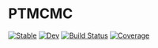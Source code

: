# PTMCMC

[![Stable](https://img.shields.io/badge/docs-stable-blue.svg)](https://ptiede.github.io/PTMCMC.jl/stable)
[![Dev](https://img.shields.io/badge/docs-dev-blue.svg)](https://ptiede.github.io/PTMCMC.jl/dev)
[![Build Status](https://travis-ci.com/ptiede/PTMCMC.jl.svg?branch=master)](https://travis-ci.com/ptiede/PTMCMC.jl)
[![Coverage](https://codecov.io/gh/ptiede/PTMCMC.jl/branch/master/graph/badge.svg)](https://codecov.io/gh/ptiede/PTMCMC.jl)
